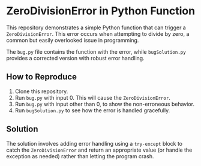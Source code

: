 # ZeroDivisionError in Python Function

This repository demonstrates a simple Python function that can trigger a `ZeroDivisionError`. This error occurs when attempting to divide by zero, a common but easily overlooked issue in programming.

The `bug.py` file contains the function with the error, while `bugSolution.py` provides a corrected version with robust error handling. 

## How to Reproduce

1. Clone this repository.
2. Run `bug.py` with input 0.  This will cause the `ZeroDivisionError`.
3. Run `bug.py` with input other than 0, to show the non-erroneous behavior.
4. Run `bugSolution.py` to see how the error is handled gracefully.

## Solution

The solution involves adding error handling using a `try-except` block to catch the `ZeroDivisionError` and return an appropriate value (or handle the exception as needed) rather than letting the program crash. 